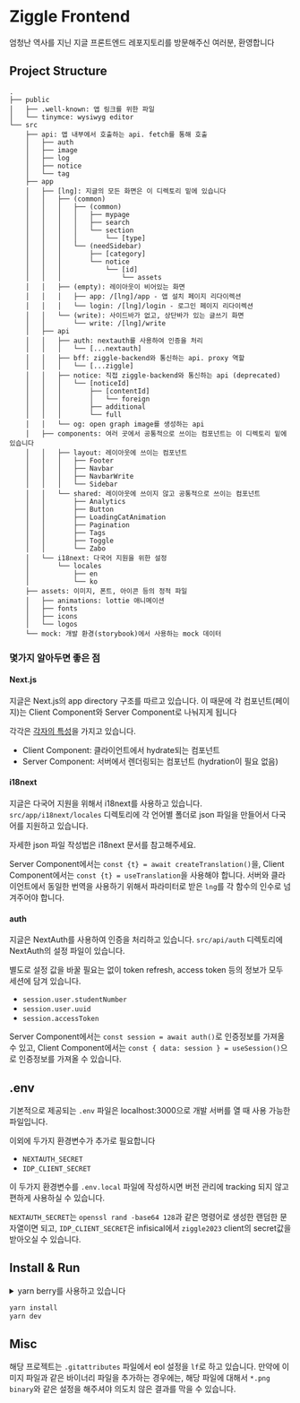 # Ziggle Frontend

엄청난 역사를 지닌 지글 프론트엔드 레포지토리를 방문해주신 여러분, 환영합니다

## Project Structure

```
.
├── public
│   ├── .well-known: 앱 링크를 위한 파일
│   └── tinymce: wysiwyg editor
└── src
    ├── api: 앱 내부에서 호출하는 api. fetch를 통해 호출
    │   ├── auth
    │   ├── image
    │   ├── log
    │   ├── notice
    │   └── tag
    ├── app
    │   ├── [lng]: 지글의 모든 화면은 이 디렉토리 밑에 있습니다
    │   │   ├── (common)
    │   │   │   ├── (common)
    │   │   │   │   ├── mypage
    │   │   │   │   ├── search
    │   │   │   │   └── section
    │   │   │   │       └── [type]
    │   │   │   └── (needSidebar)
    │   │   │       ├── [category]
    │   │   │       └── notice
    │   │   │           └── [id]
    │   │   │               └── assets
    │   │   ├── (empty): 레이아웃이 비어있는 화면
    │   │   │   ├── app: /[lng]/app - 앱 설치 페이지 리다이렉션
    │   │   │   └── login: /[lng]/login - 로그인 페이지 리다이렉션
    │   │   └── (write): 사이드바가 없고, 상단바가 있는 글쓰기 화면
    │   │       └── write: /[lng]/write
    │   ├── api
    │   │   ├── auth: nextauth를 사용하여 인증을 처리
    │   │   │   └── [...nextauth]
    │   │   ├── bff: ziggle-backend와 통신하는 api. proxy 역할
    │   │   │   └── [...ziggle]
    │   │   ├── notice: 직접 ziggle-backend와 통신하는 api (deprecated)
    │   │   │   └── [noticeId]
    │   │   │       ├── [contentId]
    │   │   │       │   └── foreign
    │   │   │       ├── additional
    │   │   │       └── full
    │   │   └── og: open graph image를 생성하는 api
    │   ├── components: 여러 곳에서 공통적으로 쓰이는 컴포넌트는 이 디렉토리 밑에 있습니다
    │   │   ├── layout: 레이아웃에 쓰이는 컴포넌트
    │   │   │   ├── Footer
    │   │   │   ├── Navbar
    │   │   │   ├── NavbarWrite
    │   │   │   └── Sidebar
    │   │   └── shared: 레이아웃에 쓰이지 않고 공통적으로 쓰이는 컴포넌트
    │   │       ├── Analytics
    │   │       ├── Button
    │   │       ├── LoadingCatAnimation
    │   │       ├── Pagination
    │   │       ├── Tags
    │   │       ├── Toggle
    │   │       └── Zabo
    │   └── i18next: 다국어 지원을 위한 설정
    │       └── locales
    │           ├── en
    │           └── ko
    ├── assets: 이미지, 폰트, 아이콘 등의 정적 파일
    │   ├── animations: lottie 애니메이션
    │   ├── fonts
    │   ├── icons
    │   └── logos
    └── mock: 개발 환경(storybook)에서 사용하는 mock 데이터
```

### 몇가지 알아두면 좋은 점

#### Next.js

지글은 Next.js의 app directory 구조를 따르고 있습니다.
이 때문에 각 컴포넌트(페이지)는 Client Component와 Server Component로
나눠지게 됩니다

각각은 [각자의 특성](https://nextjs.org/docs/app/building-your-application/rendering/composition-patterns)을 가지고 있습니다.

- Client Component: 클라이언트에서 hydrate되는 컴포넌트
- Server Component: 서버에서 렌더링되는 컴포넌트 (hydration이 필요 없음)

#### i18next

지글은 다국어 지원을 위해서 i18next를 사용하고 있습니다.
`src/app/i18next/locales` 디렉토리에 각 언어별 폴더로 json 파일을 만들어서
다국어를 지원하고 있습니다.

자세한 json 파일 작성법은 i18next 문서를 참고해주세요.

Server Component에서는 `const {t} = await createTranslation()`을,
Client Component에서는 `const {t} = useTranslation`을 사용해야 합니다.
서버와 클라이언트에서 동일한 번역을 사용하기 위해서 파라미터로 받은 `lng`를
각 함수의 인수로 넘겨주어야 합니다.

#### auth

지글은 NextAuth를 사용하여 인증을 처리하고 있습니다.
`src/api/auth` 디렉토리에 NextAuth의 설정 파일이 있습니다.

별도로 설정 값을 바꿀 필요는 없이 token refresh, access token 등의 정보가 모두
세션에 담겨 있습니다.

- `session.user.studentNumber`
- `session.user.uuid`
- `session.accessToken`

Server Component에서는 `const session = await auth()`로 인증정보를 가져올 수 있고,
Client Component에서는 `const { data: session } = useSession()`으로 인증정보를
가져올 수 있습니다.

## .env

기본적으로 제공되는 `.env` 파일은 localhost:3000으로 개발 서버를 열 때
사용 가능한 파일입니다.

이외에 두가지 환경변수가 추가로 필요합니다
- `NEXTAUTH_SECRET`
- `IDP_CLIENT_SECRET`

이 두가지 환경변수를 `.env.local` 파일에 작성하시면 버전 관리에 tracking
되지 않고 편하게 사용하실 수 있습니다.

`NEXTAUTH_SECRET`는 `openssl rand -base64 128`과 같은 명령어로 생성한 랜덤한
문자열이면 되고, `IDP_CLIENT_SECRET`은 infisical에서 `ziggle2023` client의
secret값을 받아오실 수 있습니다.

## Install & Run

<details>
  <summary>yarn berry를 사용하고 있습니다</summary>
  - zero-install X
  - node-modules linker
  - `.yarnrc.yml` 파일 참고
</details>

```bash
yarn install
yarn dev
```

## Misc

해당 프로젝트는 `.gitattributes` 파일에서 eol 설정을 `lf`로 하고 있습니다.
만약에 이미지 파일과 같은 바이너리 파일을 추가하는 경우에는, 해당 파일에 대해서
`*.png binary`와 같은 설정을 해주셔야 의도치 않은 결과를 막을 수 있습니다.


